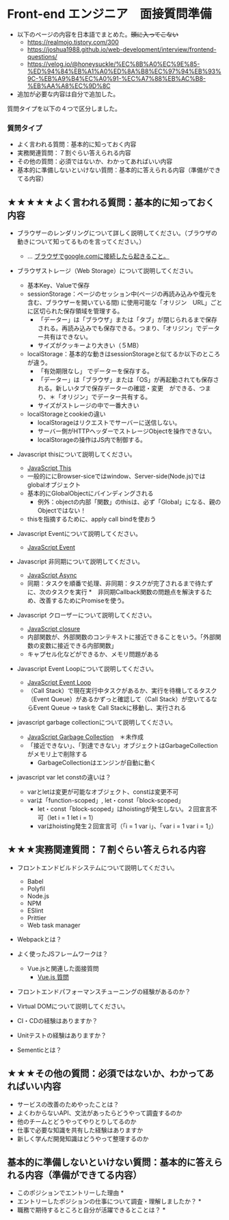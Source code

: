 # Front-end エンジニア　面接質問準備

* 以下のページの内容を日本語でまとめた。~~頭に入ってこない~~
  * https://realmojo.tistory.com/300
  * https://joshua1988.github.io/web-development/interview/frontend-questions/
  * https://velog.io/@honeysuckle/%EC%8B%A0%EC%9E%85-%ED%94%84%EB%A1%A0%ED%8A%B8%EC%97%94%EB%93%9C-%EB%A9%B4%EC%A0%91-%EC%A7%88%EB%AC%B8-%EB%AA%A8%EC%9D%8C
* 追加が必要な内容は自分で追加した。



質問タイプを以下の４つで区分しました。

### 質問タイプ

* よく言われる質問：基本的に知っておく内容
* 実務関連質問：７割ぐらい答えられる内容
* その他の質問：必須ではないか、わかってあればいい内容
* 基本的に準備しないといけない質問：基本的に答えられる内容（準備ができてる内容）

## ★★★★★よく言われる質問：基本的に知っておく内容
* ブラウザーのレンダリングについて詳しく説明してください。（ブラウザの動きについて知ってるものを言ってください。）
  * … [ブラウザでgoogle.comに接続したら起きること。](../cs/what-happens-when-type-google.md)
* ブラウザストレージ（Web Storage）について説明してください。
   * 基本Key、Valueで保存
   * sessionStorage：ページのセッション中(ページの再読み込みや復元を含む、ブラウザーを開いている間) に使用可能な「オリジン　URL」ごとに区切られた保存領域を管理する。
      * 「データー」は「ブラウザ」または「タブ」が閉じられるまで保存される。再読み込みでも保存できる。つまり、「オリジン」でデーター共有はできない。
      * サイズがクッキーより大きい（５MB）
   * localStorage：基本的な動きはsessionStorageと似てるか以下のところが違う。
      * 「有効期限なし」 でデーターを保存する。
      * 「データー」は「ブラウザ」または「OS」が再起動されても保存される。新しいタブで保存データーの確認・変更　ができる、つまり、＊「オリジン」でデーター共有する。
      * サイズがストレージの中で一番大きい
   * localStorageとcookieの違い
      * localStorageはリクエストでサーバーに送信しない。
      * サーバー側がHTTPヘッダーでストレージObjectを操作できない。 
      * localStorageの操作はJS内で制御する。

* Javascript thisについて説明してください。
  * [JavaScript This](../javascript/javascript-this.md)
  * 一般的ににBrowser-siceではwindow、Server-side(Node.js)ではglobalオブジェクト
  * 基本的にGlobalObjectにバインディングされる
    * 例外：objectの内部「関数」のthisは、必ず「Global」になる、親のObjectではない！
  * thisを指摘するために、apply call bindを使おう

* Javascript Eventについて説明してください。
  * [JavaScript Event](../javascript/event.md)

* Javascript 非同期について説明してください。
  * [JavaScript Async](../javascript/async.md)
  * 同期：タスクを順番で処理、非同期：タスクが完了されるまで待たずに、次のタスクを実行
    *　非同期Callback関数の問題点を解決するため、改善するためにPromiseを使う。 

* Javascript クローザーについて説明してください。
  * [JavaScript closure](../javascript/closure.md)
  * 内部関数が、外部関数のコンテキストに接近できることをいう。「外部関数の変数に接近できる内部関数」
  * キャプセル化などができるか、メモリ問題がある

* Javascript Event Loopについて説明してください。
  * [JavaScript Event Loop](../javascript/event-loop.md)
  * （Call Stack）で現在実行中タスクがあるか、実行を待機してるタスク（Event Queue）があるかずっと確認して（Call Stack）が空いてるならEvent Queue → taskを Call Stackに移動し、実行される

* javascript garbage collectionについて説明してください。
  * [JavaScript Garbage Collection](../javascript/garbage-collection.md)　＊未作成
  * 「接近できない」、「到達できない」オブジェクトはGarbageCollectionがメモリ上で削除する
    * GarbageCollectionはエンジンが自動に動く

* javascript var let constの違いは？
  * varとletは変更が可能なオブジェクト、constは変更不可
  * varは「function-scoped」, let・const「block-scoped」
    * let・const「block-scoped」はhoistingが発生しない。２回宣言不可（let i = 1 let i = 1）
    * varはhoisting発生２回宣言可（「i = 1 var i」、「var i = 1 var i = 1」）



## ★★★実務関連質問：７割ぐらい答えられる内容

* フロントエンドビルドシステムについて説明してください。
  * Babel
  * Polyfil
  * Node.js
  * NPM
  * ESlint
  * Prittier
  * Web task manager

* Webpackとは？
* よく使ったJSフレームワークは？
  * Vue.jsと関連した面接質問
    * [Vue.js 質問](../javascript/vue/vuejs-interview.md)
* フロントエンドパフォーマンスチューニングの経験があるのか？
* Virtual DOMについて説明してください。
* CI・CDの経験はありますか？
* Unitテストの経験はありますか？
* Sementicとは？

## ★★★その他の質問：必須ではないか、わかってあればいい内容
* サービスの改善のためやったことは？
* よくわからないAPI、文法があったらどうやって調査するのか
* 他のチームとどうやってやりとりしてるのか
* 仕事で必要な知識を共有した経験はありますか
* 新しく学んだ開発知識はどうやって整理するのか

## 基本的に準備しないといけない質問：基本的に答えられる内容（準備ができてる内容）
* このポジションでエントリーした理由
  * 
* エントリーしたポジションの仕事について調査・理解しましたか？
  * 
* 職務で期待するところと自分が活躍できるとことは？
  * 



<!--
자바스크립트 비동기 처리에 대한 설명
ex) 콜백, 프로미스, async await
ex) 비동기 처리의 특성 및 에러 처리 방법?
프런트엔드 개발은 지속적으로 학습해야 하는 분야인데 어떤식으로 학습을 하고 있는지?

뷰 랜더링 최적화->리랜더링 

실행컨택스트
클로저
이벤트 루프
자바스크립트 원시값
async await 예외처리에 까다로움 
자바스크립트 가비지컬렉션

브라우저랜더링 repainting reflow?
display:none vs ...

..Date객체는 실제시간보다 늦는데 moment를 쓰면 대응할수있다 그이유는?

-->


